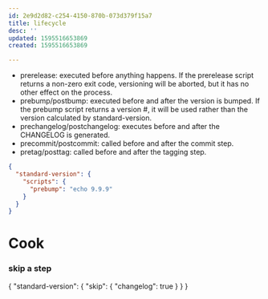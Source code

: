 ```yaml
---
id: 2e9d2d82-c254-4150-870b-073d379f15a7
title: lifecycle
desc: ''
updated: 1595516653869
created: 1595516653869

---
```



- prerelease: executed before anything happens. If the prerelease script returns a non-zero exit code, versioning will be aborted, but it has no other effect on the process.
- prebump/postbump: executed before and after the version is bumped. If the prebump script returns a version #, it will be used rather than the version calculated by standard-version.
- prechangelog/postchangelog: executes before and after the CHANGELOG is generated.
- precommit/postcommit: called before and after the commit step.
- pretag/posttag: called before and after the tagging step.


```json
{
  "standard-version": {
    "scripts": {
      "prebump": "echo 9.9.9"
    }
  }
}
```

# Cook

### skip a step

{
  "standard-version": {
    "skip": {
      "changelog": true
    }
  }
}
